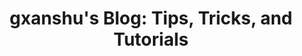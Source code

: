 ---
title: "gxanshu's Blog: Tips, Tricks, and Tutorials"
description: "Discover the extraordinary projects by gxanshu, where innovation and creativity converge."
category: "projects"
---
